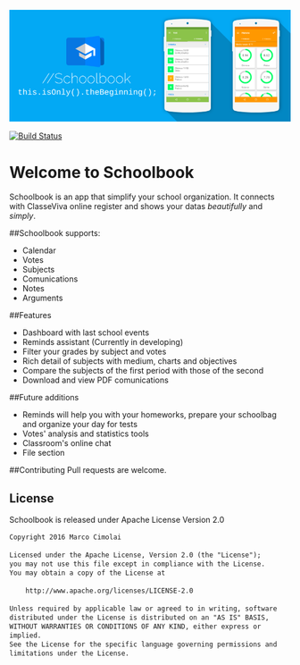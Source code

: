 ![Header image](art/header.png)

[![Build Status](https://travis-ci.org/Marplex/Schoolbook.svg?branch=master)](https://travis-ci.org/Marplex/Schoolbook)
# Welcome to Schoolbook
Schoolbook is an app that simplify your school organization.
It connects with ClasseViva online register and shows your datas *beautifully* and *simply*.

##Schoolbook supports:
* Calendar
* Votes
* Subjects
* Comunications
* Notes
* Arguments

##Features
* Dashboard with last school events
* Reminds assistant (Currently in developing)
* Filter your grades by subject and votes
* Rich detail of subjects with medium, charts and objectives
* Compare the subjects of the first period with those of the second
* Download and view PDF comunications

##Future additions
* Reminds will help you with your homeworks, prepare your schoolbag and organize your day for tests
* Votes' analysis and statistics tools
* Classroom's online chat
* File section

##Contributing
Pull requests are welcome.

## License
Schoolbook is released under Apache License Version 2.0

    Copyright 2016 Marco Cimolai

    Licensed under the Apache License, Version 2.0 (the "License");
    you may not use this file except in compliance with the License.
    You may obtain a copy of the License at

        http://www.apache.org/licenses/LICENSE-2.0

    Unless required by applicable law or agreed to in writing, software
    distributed under the License is distributed on an "AS IS" BASIS,
    WITHOUT WARRANTIES OR CONDITIONS OF ANY KIND, either express or implied.
    See the License for the specific language governing permissions and
    limitations under the License.




